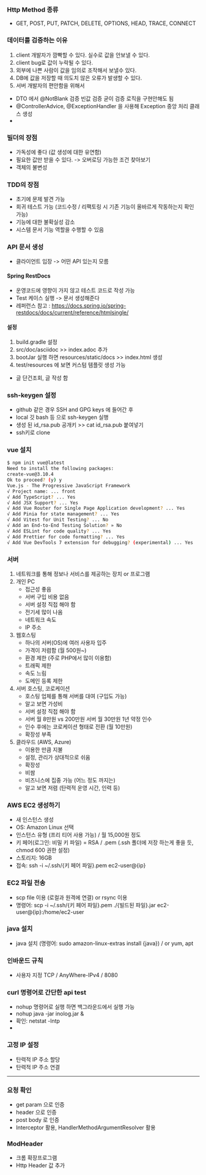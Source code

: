 ### Http Method 종류
 - GET, POST, PUT, PATCH, DELETE, OPTIONS, HEAD, TRACE, CONNECT

### 데이터를 검증하는 이유
 1. client 개발자가 깜빡할 수 있다. 실수로 값을 안보낼 수 있다.
 2. client bug로 값이 누락될 수 있다.
 3. 외부에 나쁜 사람이 값을 임의로 조작해서 보낼수 있다.
 4. DB에 값을 저장할 때 의도치 않은 오류가 발생할 수 있다.
 5. 서버 개발자의 편안함을 위해서

* DTO 에서 @NotBlank 검증 빈값 검증 굳이 검증 로직을 구현안해도 됨
* @ControllerAdvice, @ExceptionHandler 을 사용해 Exception 중앙 처리 클래스 생성
* 

### 빌더의 장점
- 가독성에 좋다 (값 생성에 대한 유연함)
- 필요한 값만 받을 수 있다. -> 오버로딩 가능한 조건 찾아보기
- 객체의 불변성

### TDD의 장점
- 초기에 문제 발견 가능
- 회귀 테스트 가능 (코드수정 / 리팩토링 시 기존 기능이 올바르게 작동하는지 확인 가능)
- 기능에 대한 불확실성 감소
- 시스템 문서 기능 역할을 수행할 수 있음

### API 문서 생성
- 클라이언트 입장 -> 어떤 API 있는지 모름

#### Spring RestDocs
- 운영코드에 영향이 가지 않고 테스트 코드로 작성 가능
- Test 케이스 실행 -> 문서 생성해준다
- 레퍼런스 참고 : https://docs.spring.io/spring-restdocs/docs/current/reference/htmlsingle/

#### 설정
1. build.gradle 설정
2. src/doc/asciidoc >> index.adoc 추가
3. bootJar 실행 하면 resources/static/docs >> index.html 생성
4. test/resources 에 보면 커스텀 템플릿 생성 가능
- 글 단건조회, 글 작성 함

### ssh-keygen 설정
- github 같은 경우 SSH and GPG keys 에 들어간 후
- local 깃 bash 등 으로 ssh-keygen 실행
- 생성 된 id_rsa.pub 공개키 >> cat id_rsa.pub 붙여넣기 
- ssh키로 clone

### vue 설치
```sh
$ npm init vue@latest
Need to install the following packages:
create-vue@3.10.4
Ok to proceed? (y) y
Vue.js - The Progressive JavaScript Framework
√ Project name: ... front
√ Add TypeScript? ... Yes
√ Add JSX Support? ... Yes
√ Add Vue Router for Single Page Application development? ... Yes
√ Add Pinia for state management? ... Yes
√ Add Vitest for Unit Testing? ... No
√ Add an End-to-End Testing Solution? » No
√ Add ESLint for code quality? ... Yes
√ Add Prettier for code formatting? ... Yes
√ Add Vue DevTools 7 extension for debugging? (experimental) ... Yes
```
### 서버
1. 네트워크를 통해 정보나 서비스를 제공하는 장치 or 프로그램
2. 개인 PC
   - 접근성 좋음
   - 서버 구입 비용 없음
   - 서버 설정 직접 해야 함
   - 전기세 많이 나옴
   - 네트워크 속도
   - IP 주소 
3. 웹호스팅
   - 하나의 서버(OS)에 여러 사용자 입주
   - 가격이 저렴함 (월 500원~)
   - 환경 제한 (주로 PHP에서 많이 이용함)
   - 트래픽 제한
   - 속도 느림
   - 도메인 등록 제한
4. 서버 호스팅, 코로케이션
   - 호스팅 업체를 통해 서버를 대여 (구입도 가능)
   - 알고 보면 가성비
   - 서버 설정 직접 해야 함
   - 서버 월 8만원 vs 200만원 서버 월 30만원 1년 약정 인수
   - 인수 후에는 코로케이션 형태로 전환 (월 10만원)
   - 확장성 부족
5. 클라우드 (AWS, Azure)
   - 이용한 만큼 지불
   - 설정, 관리가 상대적으로 쉬움
   - 확장성
   - 비쌈
   - 비즈니스에 집중 가능 (어느 정도 까지는)
   - 알고 보면 저렴 (탄력적 운영 시간, 인력 등)

### AWS EC2 생성하기
- 새 인스턴스 생성
- OS: Amazon Linux 선택
- 인스턴스 유형 (프리 티어 사용 가능) / 월 15,000원 정도
- 키 페어(로그인: 비밀 키 파일) = RSA / .pem (.ssh 폴더에 저장 하는게 좋을 듯, chmod 600 권한 설정)
- 스토리지: 16GB
- 접속: ssh -i ~/.ssh/{키 페어 파일}.pem ec2-user@{ip}

### EC2 파일 전송
- scp file 이용 (로컬과 원격에 연결) or rsync 이용
- 명령어: scp -i ~/.ssh/{키 페어 파일}.pem ./{빌드된 파일}.jar ec2-user@{ip}:/home/ec2-user

### java 설치
- java 설치 (명령어: sudo amazon-linux-extras install {java}) / or yum, apt

### 인바운드 규칙
- 사용자 지정 TCP / AnyWhere-IPv4 / 8080

### curl 명령어로 간단한 api test
- nohup 명령어로 실행 하면 백그라운드에서 실행 가능
- nohup java -jar inolog.jar &
- 확인: netstat -lntp
- 
### 고정 IP 설정
- 탄력적 IP 주소 할당
- 탄력적 IP 주소 연결

---
### 요청 확인
- get param 으로 인증
- header 으로 인증
- post body 로 인증
- Interceptor 활용, HandlerMethodArgumentResolver 활용

### ModHeader
- 크롬 확장프로그램
- Http Header 값 추가





